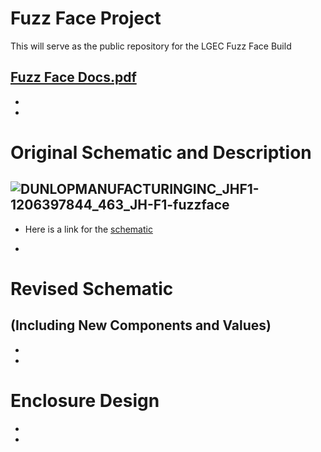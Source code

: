 # Fuzz Face Project

This will serve as the public repository for the LGEC Fuzz Face Build

[Fuzz Face Docs.pdf](https://github.com/Lakehead-Georgian-Electronics-Club/Fuzz-Face-Guitar-Pedal/files/9962937/Fuzz.Face.Docs.pdf)
-
-
-

# Original Schematic and Description
![DUNLOPMANUFACTURINGINC_JHF1-1206397844_463_JH-F1-fuzzface](https://user-images.githubusercontent.com/73149111/199807963-f6a5b9fa-4cd0-45a6-b4cc-f7479e0bcdd5.jpg)
-
- Here is a link for the [schematic](https://user-images.githubusercontent.com/73149111/199812205-b274e7c6-be04-46c5-aaf1-d78d4627a801.png) 


-

# Revised Schematic 
(Including New Components and Values)
-
-
-

# Enclosure Design
-
-
